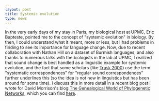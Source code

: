 ```yaml
---
layout: post
title: Systemic evolution 
type: news
---
```


In the very early days of my stay in Paris, my biological host at UPMC, Eric
Bapteste, pointed me to the concept of "systemic evolution" in biology. By then,
I could understand what it meant, more or less, but I had problems in finding to
see its importance for language change. Now, due to recent collaboration with
Nathan Hill on a dataset of Burmish languages, and also thanks to numerous talks
with the biologists in the lab at UPMC, I realized that sound change is best
handled as a linguistic example for systemic evolution, and the fact that some
scholars (like [Trask
2000](http://bibliography.lingpy.org/raw.php?key=Trask2000)) use the term "systematic correspondences" for "regular sound
correspondences" further underlines this (so the idea is not new in linguistics
but has been around for some time). I discuss this in more detail in a recent
blog post I wrote for David Morrison's blog [The Genealogical World of
Phylogenetic Networks](http://phylonetworks.blogspot.fr), which you can find
[here](http://phylonetworks.blogspot.fr/2016/10/sound-change-as-systemic-evolution.html).

